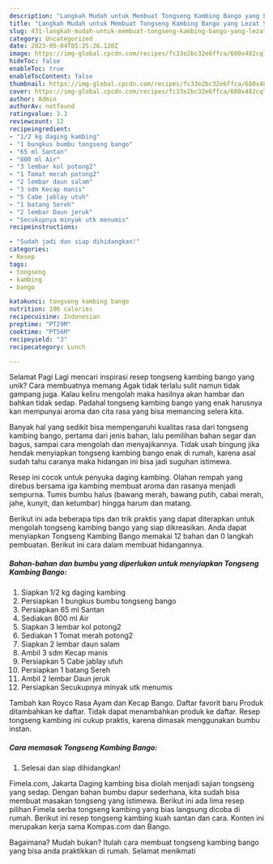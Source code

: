 ```yaml
---
description: "Langkah Mudah untuk Membuat Tongseng Kambing Bango yang Lezat Sekali"
title: "Langkah Mudah untuk Membuat Tongseng Kambing Bango yang Lezat Sekali"
slug: 431-langkah-mudah-untuk-membuat-tongseng-kambing-bango-yang-lezat-sekali
category: Uncategorized
date: 2023-05-04T05:25:26.120Z
image: https://img-global.cpcdn.com/recipes/fc33e2bc32e6ffca/680x482cq70/tongseng-kambing-bango-foto-resep-utama.jpg
hideToc: false
enableToc: true
enableTocContent: false
thumbnail: https://img-global.cpcdn.com/recipes/fc33e2bc32e6ffca/680x482cq70/tongseng-kambing-bango-foto-resep-utama.jpg
cover: https://img-global.cpcdn.com/recipes/fc33e2bc32e6ffca/680x482cq70/tongseng-kambing-bango-foto-resep-utama.jpg
author: Admin
authorAv: notfound
ratingvalue: 3.3
reviewcount: 12
recipeingredient:
- "1/2 kg daging kambing"
- "1 bungkus bumbu tongseng bango"
- "65 ml Santan"
- "800 ml Air"
- "3 lembar kol potong2"
- "1 Tomat merah potong2"
- "2 lembar daun salam"
- "3 sdm Kecap manis"
- "5 Cabe jablay utuh"
- "1 batang Sereh"
- "2 lembar Daun jeruk"
- "Secukupnya minyak utk menumis"
recipeinstructions:

- "Sudah jadi dan siap dihidangkan!"
categories:
- Resep
tags:
- tongseng
- kambing
- bango

katakunci: tongseng kambing bango 
nutrition: 106 calories
recipecuisine: Indonesian
preptime: "PT29M"
cooktime: "PT56M"
recipeyield: "3"
recipecategory: Lunch

---
```



Selamat Pagi Lagi mencari inspirasi resep tongseng kambing bango yang unik? Cara membuatnya memang Agak tidak terlalu sulit namun tidak gampang juga. Kalau keliru mengolah maka hasilnya akan hambar dan bahkan tidak sedap. Padahal tongseng kambing bango yang enak harusnya kan mempunyai aroma dan cita rasa yang bisa memancing selera kita.


Banyak hal yang sedikit bisa mempengaruhi kualitas rasa dari tongseng kambing bango, pertama dari jenis bahan, lalu pemilihan bahan segar dan bagus, sampai cara mengolah dan menyajikannya. Tidak usah bingung jika hendak menyiapkan tongseng kambing bango enak di rumah, karena asal sudah tahu caranya maka hidangan ini bisa jadi suguhan istimewa.

Resep ini cocok untuk penyuka daging kambing. Olahan rempah yang direbus bersama iga kambing membuat aroma dan rasanya menjadi sempurna. Tumis bumbu halus (bawang merah, bawang putih, cabai merah, jahe, kunyit, dan ketumbar) hingga harum dan matang.


Berikut ini ada beberapa tips dan trik praktis yang dapat diterapkan untuk mengolah tongseng kambing bango yang siap dikreasikan. Anda dapat menyiapkan Tongseng Kambing Bango memakai 12 bahan dan 0 langkah pembuatan. Berikut ini cara dalam membuat hidangannya.

<!--inarticleads1-->

##### Bahan-bahan dan bumbu yang diperlukan untuk menyiapkan Tongseng Kambing Bango:

1. Siapkan 1/2 kg daging kambing
1. Persiapkan 1 bungkus bumbu tongseng bango
1. Persiapkan 65 ml Santan
1. Sediakan 800 ml Air
1. Siapkan 3 lembar kol potong2
1. Sediakan 1 Tomat merah potong2
1. Siapkan 2 lembar daun salam
1. Ambil 3 sdm Kecap manis
1. Persiapkan 5 Cabe jablay utuh
1. Persiapkan 1 batang Sereh
1. Ambil 2 lembar Daun jeruk
1. Persiapkan Secukupnya minyak utk menumis


Tambah kan Royco Rasa Ayam dan Kecap Bango. Daftar favorit baru Produk ditambahkan ke daftar. Tidak dapat menambahkan produk ke daftar. Resep tongseng kambing ini cukup praktis, karena dimasak menggunakan bumbu instan. 

<!--inarticleads2-->

##### Cara memasak Tongseng Kambing Bango:


1. Selesai dan siap dihidangkan!

Fimela.com, Jakarta Daging kambing bisa diolah menjadi sajian tongseng yang sedap. Dengan bahan bumbu dapur sederhana, kita sudah bisa membuat masakan tongseng yang istimewa. Berikut ini ada lima resep pilihan Fimela serba tongseng kambing yang bias langsung dicoba di rumah. Berikut ini resep tongseng kambing kuah santan dan cara. Konten ini merupakan kerja sama Kompas.com dan Bango. 

Bagaimana? Mudah bukan? Itulah cara membuat tongseng kambing bango yang bisa anda praktikkan di rumah. Selamat menikmati

